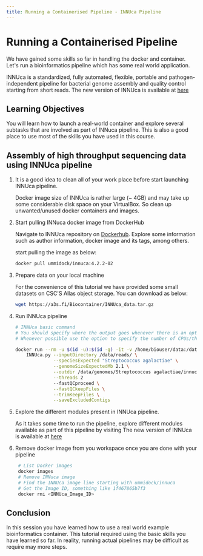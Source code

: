 ```yaml
---
title: Running a Containerised Pipeline - INNUca Pipeline
---
```

# Running a Containerised Pipeline

We have gained some skills so far in handling the docker and container.  Let's run a bioinformatics pipeline which has some  real world application.

INNUca is a standardized, fully automated, flexible, portable and pathogen-independent pipeline for bacterial genome assembly and quality control starting from short reads. The new version of INNUca is available at [here](https://github.com/INNUENDOCON/INNUca)

## Learning Objectives

You will learn how to launch a real-world container and explore several subtasks that are involved as part of INNuca pipeline. This is also a good place to use most of the skills you have used in this course.

## Assembly of high throughput sequencing data using INNUca pipeline

1. It is a good idea to clean all of your work place before start launching INNUca pipeline.

   Docker image size of INNUca is rather large (~ 4GB) and may take up some considerable disk space on your VirtualBox. So clean up unwanted/unused docker containers and images.

2. Start pulling INNuca docker image from DockerHub

   Navigate to INNUca repository on [Dockerhub](https://hub.docker.com/r/ummidock/innuca). Explore some information such as author information, docker image and its tags, among others.

   start pulling the image as below:
   ```bash
   docker pull ummidock/innuca:4.2.2-02

   ```
3. Prepare data on your local machine

   For the convenience of this tutorial we have provided some small datasets on CSC'S Allas object storage. You
   can download as below:

   ```bash
   wget https://a3s.fi/Biocontainer/INNUca_data.tar.gz

   ```
4. Run INNUca pipeline

   ```bash
   # INNUca basic command
   # You should specify where the output goes whenever there is an option to do that
   # Whenever possible use the option to specify the number of CPUs/threads to be used

   docker run --rm -u $(id -u):$(id -g) -it -v /home/biouser/data:/data/reads ummidock/innuca:4.2 \
       INNUca.py --inputDirectory /data/reads/ \
                 --speciesExpected "Streptococcus agalactiae" \
                 --genomeSizeExpectedMb 2.1 \
                 --outdir /data/genomes/Streptococcus agalactiae/innuca/ \
                 --threads 2
                 --fastQCproceed \
                 --fastQCkeepFiles \
                 --trimKeepFiles \
                 --saveExcludedContigs
    ```

5. Explore the different modules present in INNUca pipeline.

   As it takes some time to run the pipeline, explore different modules available as part of this pipeline by visiting The new version of INNUca is available at [here](https://github.com/INNUENDOCON/INNUca)


6. Remove docker image from you workspace once you are done with your pipeline

   ```bash
    # List Docker images
    docker images
    # Remove INNuca image
    # Find the INNUca image line starting with ummidock/innuca
    # Get the Image ID, something like 1f467865b7f3
    docker rmi <INNUca_Image_ID>
   ```
## Conclusion
In this session you have learned how to use a real world example bioinformatics container. This tutorial required using the basic skills you have learned so far. In reality, running actual pipelines may be difficult as require may more steps.
